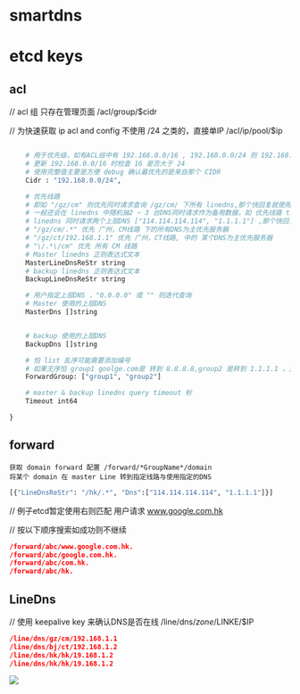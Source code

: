 # smartdns

# etcd keys

## acl

// acl 组 只存在管理页面 /acl/group/$cidr

// 为快速获取 ip acl and config 不使用 /24 之类的，直接单IP /acl/ip/pool/$ip

```python

    # 用于优先级，如有ACL组中有 192.168.0.0/16 , 192.168.0.0/24 则 192.168.0.0/24 优先
    # 更新 192.168.0.0/16 时检查 16 是否大于 24
    # 使用完整值主要是方便 debug 确认最优先的是来自那个 CIDR
    Cidr : "192.168.0.0/24",

    # 优先线路
    # 即如 "/gz/cm" 则优先同时请求查询 /gz/cm/ 下所有 linedns,那个快回复就使用那个回复用户
    # 一般还会在 linedns 中随机抽2 ~ 3 台DNS同时请求作为备用数据，如 优先线路 timeout 或不在线 则使用备用数据回复用户
    # linedns 同时请求两个上层DNS ["114.114.114.114", "1.1.1.1"] ,那个快回复就使用那个回复用户
    # "/gz/cm/.*" 优先 广州，CM线路 下的所有DNS为主优先服务器
    # "/gz/ct/192.168.1.1" 优先 广州，CT线路, 中的 某个DNS为主优先服务器
    # "\/.*\/cm" 优先 所有 CM 线路
	# Master linedns 正则表达式文本
	MasterLineDnsReStr string
	# backup linedns 正则表达式文本
	BackupLineDnsReStr string

    # 用户指定上层DNS ，"0.0.0.0" 或 "" 则迭代查询
	# Master 使用的上层DNS
	MasterDns []string


	# backup 使用的上层DNS
	BackupDns []string

    # 怕 list 乱序可能需要添加编号
    # 如果无序怕 group1 goolge.com是 转到 8.8.8.8,group2 是转到 1.1.1.1 ，无优先级了。
    ForwardGroup: ["group1", "group2"] 

	# master & backup linedns query timeout 秒
	Timeout int64

}
```

## forward

    获取 domain forward 配置 /forward/*GroupName*/domain
    将某个 domain 在 master Line 转到指定线路与使用指定的DNS

```python
[{"LineDnsReStr": "/hk/.*", "Dns":["114.114.114.114", "1.1.1.1"]}]
```

// 例子etcd暂定使用右则匹配
用户请求 www.google.com.hk

// 按以下顺序搜索如成功则不继续

```json
/forward/abc/www.google.com.hk.
/forward/abc/google.com.hk.
/forward/abc/com.hk.
/forward/abc/hk.
```

## LineDns

// 使用 keepalive key 来确认DNS是否在线 /line/dns/*zone*/LINKE/$IP

```json
/line/dns/gz/cm/192.168.1.1 
/line/dns/bj/ct/192.168.1.2 
/line/dns/hk/hk/19.168.1.2 
/line/dns/hk/hk/19.168.1.2
```



[![](https://mermaid.ink/img/eyJjb2RlIjoic2VxdWVuY2VEaWFncmFtXG4gICAgVXNlci0-PlNtYXJ0ZG5zOiBRdWVyeSBEbnNcblxuICAgIGFsdCBOb3QgT24gQWNsIFxuICAgICAgICBTbWFydGRucy0tPj5Vc2VyOiByZWplY3RcbiAgICBlbmRcblxuICAgIGFsdCBvbiBGb3J3YXJkIGxpc3RcbiAgICBGb3J3YXJkX0xpc3QtLT4-IFNtYXJ0ZG5zOiB1cGRhdGUgTWFzdGVyIGluZm9cbiAgICBlbmRcblxuICAgIGFsdCDlkIzml7blj5Hotbfor7fmsYIgXG4gICAgU21hcnRkbnMgLS0-PiBNYXN0ZXJfTGluZTogRE5TIFF1ZXJ5XG4gICAgU21hcnRkbnMgLS0-PiBCYWNrdXBfTGluZTogRE5TIFF1ZXJ5XG4gICAgZW5kXG5cbiAgICBhbHQg5qOA5p-lIE1hc3RlciDnrYnlvoXoh7MgdGltZW91dFxuICAgIFNtYXJ0ZG5zIC0tPj4gTWFzdGVyX0xpbmU6IOetieW-heaVsOaNrlxuICAgIGVsc2VcbiAgICBNYXN0ZXJfTGluZSAtLT4-IFNtYXJ0ZG5zOiDov5Tlm57nu5PmnpxcbiAgICBTbWFydGRucyAtLT4-IFVzZXI6IOi_lOWbnue7k-aenFxuICAgIGVuZFxuXG4gICAgYWx0IE1hc3RlciBUaW1lIG91dCAs5re75YqgIEJhY2t1cCDnrYnlvoXoh7MgdGltZW91dCBcbiAgICBTbWFydGRucyAtLT4-IEJhY2t1cF9MaW5lOiDnrYnlvoXmlbDmja5cbiAgICBlbHNlXG4gICAgQmFja3VwX0xpbmUgLS0-PiBTbWFydGRuczog6L-U5Zue57uT5p6cXG4gICAgU21hcnRkbnMgLS0-PiBVc2VyOiDov5Tlm57nu5PmnpxcbiAgICBlbmRcblxuICAgIGFsdCDlho3mrKF0aW1lb3V0XG4gICAgU21hcnRkbnMgLS0-PiBVc2VyOiDov5Tlm57nqbpcbiAgICBlbmRcblxuIiwibWVybWFpZCI6eyJ0aGVtZSI6ImRlZmF1bHQifSwidXBkYXRlRWRpdG9yIjpmYWxzZSwiYXV0b1N5bmMiOnRydWUsInVwZGF0ZURpYWdyYW0iOmZhbHNlfQ)](https://mermaid-js.github.io/mermaid-live-editor/edit/##eyJjb2RlIjoic2VxdWVuY2VEaWFncmFtXG4gICAgVXNlci0-PlNtYXJ0ZG5zOiBRdWVyeSBEbnNcblxuICAgIGFsdCBOb3QgT24gQWNsIFxuICAgICAgICBTbWFydGRucy0tPj5Vc2VyOiByZWplY3RcbiAgICBlbmRcblxuICAgIGFsdCBvbiBGb3J3YXJkIGxpc3RcbiAgICBGb3J3YXJkX0xpc3QtLT4-IFNtYXJ0ZG5zOiB1cGRhdGUgTWFzdGVyIGluZm9cbiAgICBlbmRcblxuICAgIGFsdCDlkIzml7blj5Hotbfor7fmsYIgXG4gICAgU21hcnRkbnMgLS0-PiBNYXN0ZXJfTGluZTogRE5TIFF1ZXJ5XG4gICAgU21hcnRkbnMgLS0-PiBCYWNrdXBfTGluZTogRE5TIFF1ZXJ5XG4gICAgZW5kXG5cbiAgICBhbHQg5qOA5p-lIE1hc3RlciDnrYnlvoXoh7MgdGltZW91dFxuICAgIFNtYXJ0ZG5zIC0tPj4gTWFzdGVyX0xpbmU6IOetieW-heaVsOaNrlxuICAgIGVsc2VcbiAgICBNYXN0ZXJfTGluZSAtLT4-IFNtYXJ0ZG5zOiDov5Tlm57nu5PmnpxcbiAgICBTbWFydGRucyAtLT4-IFVzZXI6IOi_lOWbnue7k-aenFxuICAgIGVuZFxuXG4gICAgYWx0IE1hc3RlciBUaW1lIG91dCAs5re75YqgIEJhY2t1cCDnrYnlvoXoh7MgdGltZW91dCBcbiAgICBTbWFydGRucyAtLT4-IEJhY2t1cF9MaW5lOiDnrYnlvoXmlbDmja5cbiAgICBlbHNlXG4gICAgQmFja3VwX0xpbmUgLS0-PiBTbWFydGRuczog6L-U5Zue57uT5p6cXG4gICAgU21hcnRkbnMgLS0-PiBVc2VyOiDov5Tlm57nu5PmnpxcbiAgICBlbmRcblxuICAgIGFsdCDlho3mrKF0aW1lb3V0XG4gICAgU21hcnRkbnMgLS0-PiBVc2VyOiDov5Tlm55wd1xuICAgIGVuZFxuXG4iLCJtZXJtYWlkIjoie1xuICBcInRoZW1lXCI6IFwiZGVmYXVsdFwiXG59IiwidXBkYXRlRWRpdG9yIjpmYWxzZSwiYXV0b1N5bmMiOnRydWUsInVwZGF0ZURpYWdyYW0iOmZhbHNlfQ)